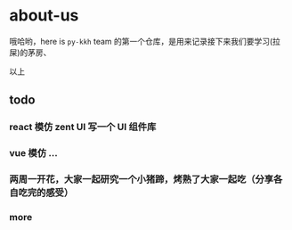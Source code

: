 # about-us

哦哈哟，here is `py-kkh` team 的第一个仓库，是用来记录接下来我们要学习(拉屎)的茅房、

以上

## todo

### react 模仿 zent UI 写一个 UI 组件库

### vue 模仿 ...

### 两周一开花，大家一起研究一个小猪蹄，烤熟了大家一起吃（分享各自吃完的感受）

### more
